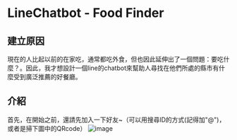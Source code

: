 # LineChatbot - Food Finder

## 建立原因

現在的人比起以前的在家吃，通常都吃外食，但也因此延伸出了一個問題：要吃什麼？。因此，我才想設計一個line的chatbot來幫助人尋找在他們所處的縣市有什麼受到廣泛推薦的好餐廳。

## 介紹

首先，在開始之前，還請先加入一下好友~（可以用搜尋ID的方式(記得加"@")，或者是掃下圖中的QRcode）
![image](https://user-images.githubusercontent.com/74038554/209492743-f63bf328-f19a-45a2-a893-d8d144c0fe47.png)


